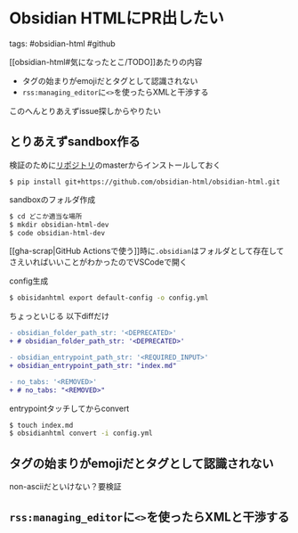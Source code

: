 # Obsidian HTMLにPR出したい

tags: #obsidian-html #github

[[obsidian-html#気になったとこ/TODO]]あたりの内容

- タグの始まりがemojiだとタグとして認識されない
- `rss:managing_editor`に`<>`を使ったらXMLと干渉する

このへんとりあえずissue探しからやりたい

## とりあえずsandbox作る

検証のために[リポジトリ](https://github.com/obsidian-html/obsidian-html)のmasterからインストールしておく

```
$ pip install git+https://github.com/obsidian-html/obsidian-html.git
```

sandboxのフォルダ作成

```bash
$ cd どこか適当な場所
$ mkdir obsidian-html-dev
$ code obsidian-html-dev
```

[[gha-scrap|GitHub Actionsで使う]]時に`.obsidian`はフォルダとして存在してさえいればいいことがわかったのでVSCodeで開く

config生成

```bash
$ obisidanhtml export default-config -o config.yml
```

ちょっといじる 以下diffだけ

```diff
- obsidian_folder_path_str: '<DEPRECATED>'
+ # obsidian_folder_path_str: '<DEPRECATED>'

- obsidian_entrypoint_path_str: '<REQUIRED_INPUT>'
+ obsidian_entrypoint_path_str: "index.md"

- no_tabs: '<REMOVED>'
+ # no_tabs: "<REMOVED>"
```

entrypointタッチしてからconvert

```bash
$ touch index.md
$ obsidianhtml convert -i config.yml
```

## タグの始まりがemojiだとタグとして認識されない

non-asciiだといけない？要検証

## `rss:managing_editor`に`<>`を使ったらXMLと干渉する

